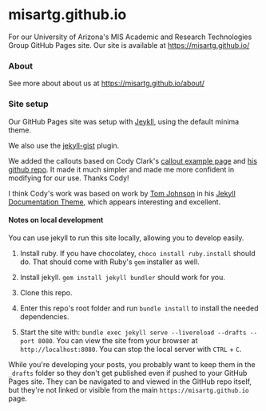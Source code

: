 # misartg.github.io
For our University of Arizona's MIS Academic and Research Technologies Group GitHub Pages site.
Our site is available at https://misartg.github.io/

### About ###

See more about about us at https://misartg.github.io/about/

### Site setup ###

Our GitHub Pages site was setup with [Jeykll](https://jekyllrb.com/), using the default minima theme. 

We also use the [jekyll-gist](https://github.com/jekyll/jekyll-gist) plugin.

We added the callouts based on Cody Clark's [callout example page](https://cody-clark.github.io/2017/07/25/my-example-post.html) and [his github repo](https://github.com/cody-clark/cody-clark.github.io/blob/master/_posts/2017-07-25-my-example-post.md). It made it much simpler and made me more confident in modifying for our use. Thanks Cody!

I think Cody's work was based on work by [Tom Johnson](https://idratherbewriting.com/aboutme/) in his [Jekyll Documentation Theme](https://github.com/tomjoht/documentation-theme-jekyll), which appears interesting and excellent. 

#### Notes on local development ####

You can use jekyll to run this site locally, allowing you to develop easily. 

1. Install ruby. If you have chocolatey, `choco install ruby.install` should do. That should come with Ruby's `gem` installer as well.  

2. Install jekyll. `gem install jekyll bundler` should work for you. 

3. Clone this repo.

4. Enter this repo's root folder and run `bundle install` to install the needed dependencies.

5. Start the site with: `bundle exec jekyll serve --livereload --drafts --port 8080`. You can view the site from your browser at `http://localhost:8080`. You can stop the local server with `CTRL` + `C`. 

While you're developing your posts, you probably want to keep them in the `_drafts` folder so they don't get published even if pushed to your GitHub Pages site. 
They can be navigated to and viewed in the GitHub repo itself, but they're not linked or visible from the main `https://misartg.github.io` page. 